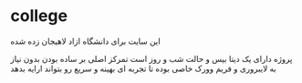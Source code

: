 ﻿# college
این سایت برای دانشگاه ازاد لاهیجان زده شده 

پروژه دارای یک دیتا بیس و حالت شب و روز است 
تمرکز اصلی بر ساده بودن بدون نیاز به لایبروری و فریم وورک خاصی بوده تا تجربه ای بهینه و سریع رو بتواند ارایه بدهد 
